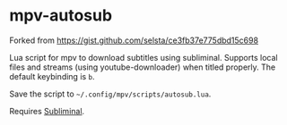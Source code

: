 # mpv-autosub
Forked from https://gist.github.com/selsta/ce3fb37e775dbd15c698

Lua script for mpv to download subtitles using subliminal.
Supports local files and streams (using youtube-downloader) when titled properly. The default keybinding is `b`.

Save the script to `~/.config/mpv/scripts/autosub.lua`.

Requires [Subliminal](https://github.com/Diaoul/subliminal).
